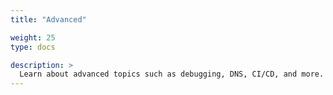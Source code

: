 ```yaml
---
title: "Advanced"

weight: 25
type: docs

description: >
  Learn about advanced topics such as debugging, DNS, CI/CD, and more.
---
```



